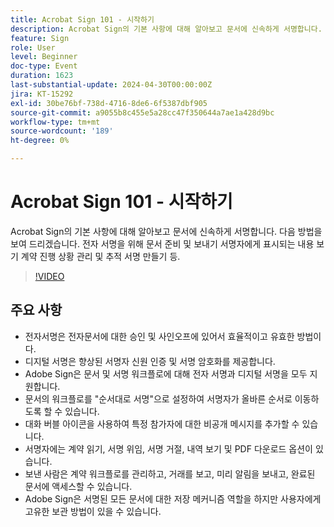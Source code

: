 ```yaml
---
title: Acrobat Sign 101 - 시작하기
description: Acrobat Sign의 기본 사항에 대해 알아보고 문서에 신속하게 서명합니다.
feature: Sign
role: User
level: Beginner
doc-type: Event
duration: 1623
last-substantial-update: 2024-04-30T00:00:00Z
jira: KT-15292
exl-id: 30be76bf-738d-4716-8de6-6f5387dbf905
source-git-commit: a9055b8c455e5a28cc47f350644a7ae1a428d9bc
workflow-type: tm+mt
source-wordcount: '189'
ht-degree: 0%

---
```


# Acrobat Sign 101 - 시작하기

Acrobat Sign의 기본 사항에 대해 알아보고 문서에 신속하게 서명합니다. 다음 방법을 보여 드리겠습니다. 전자 서명을 위해 문서 준비 및 보내기 서명자에게 표시되는 내용 보기 계약 진행 상황 관리 및 추적 서명 만들기 등.

>[!VIDEO](https://video.tv.adobe.com/v/3455472/?learn=on&captions=kor)

## 주요 사항

* 전자서명은 전자문서에 대한 승인 및 사인오프에 있어서 효율적이고 유효한 방법이다.
* 디지털 서명은 향상된 서명자 신원 인증 및 서명 암호화를 제공합니다.
* Adobe Sign은 문서 및 서명 워크플로에 대해 전자 서명과 디지털 서명을 모두 지원합니다.
* 문서의 워크플로를 &quot;순서대로 서명&quot;으로 설정하여 서명자가 올바른 순서로 이동하도록 할 수 있습니다.
* 대화 버블 아이콘을 사용하여 특정 참가자에 대한 비공개 메시지를 추가할 수 있습니다.
* 서명자에는 계약 읽기, 서명 위임, 서명 거절, 내역 보기 및 PDF 다운로드 옵션이 있습니다.
* 보낸 사람은 계약 워크플로를 관리하고, 거래를 보고, 미리 알림을 보내고, 완료된 문서에 액세스할 수 있습니다.
* Adobe Sign은 서명된 모든 문서에 대한 저장 메커니즘 역할을 하지만 사용자에게 고유한 보관 방법이 있을 수 있습니다.
